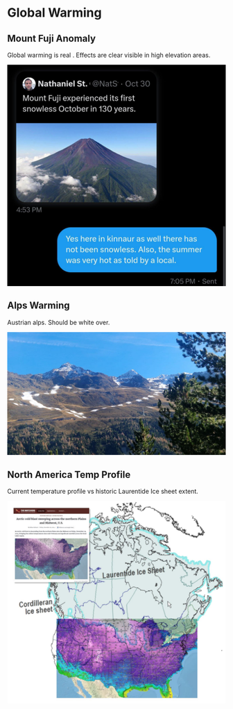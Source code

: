 # Global Warming

## Mount Fuji Anomaly

Global warming is real . Effects are clear visible in high elevation areas.

![](img/photo_5809@01-11-2024_15-36-37.jpg)

## Alps Warming

Austrian alps. Should be white over.

![](img/photo_5903@10-11-2024_14-13-22.jpg)

## North America Temp Profile

Current temperature profile vs historic Laurentide Ice sheet extent.

![](img/photo_6061@30-11-2024_14-35-18.jpg)

